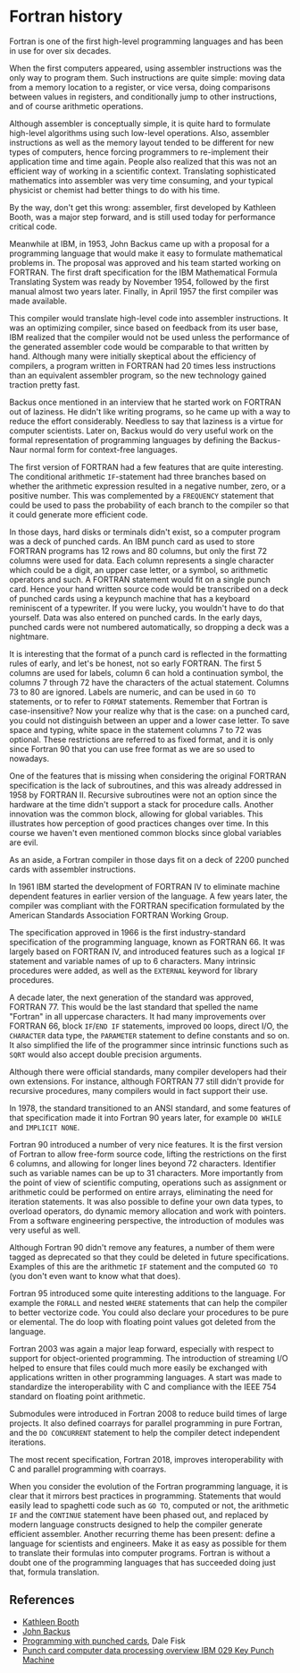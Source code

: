 # Fortran history

Fortran is one of the first high-level programming languages and has been in use for over six decades.

When the first computers appeared, using assembler instructions was the only way to program them.  Such instructions are quite simple: moving data from a memory location to a register, or vice versa, doing comparisons between values in registers, and conditionally jump to other instructions, and of course arithmetic operations.

Although assembler is conceptually simple, it is quite hard to formulate high-level algorithms using such low-level operations.  Also, assembler instructions as well as the memory layout tended to be different for new types of computers, hence forcing programmers to re-implement their application time and time again.  People also realized that this was not an efficient way of working in a scientific context.  Translating sophisticated mathematics into assembler was very time consuming, and your typical physicist or chemist had better things to do with his time.

By the way, don't get this wrong: assembler, first developed by Kathleen Booth, was a major step forward, and is still used today for performance critical code.

Meanwhile at IBM, in 1953, John Backus came up with a proposal for a programming language that would make it easy to formulate mathematical problems in.  The proposal was approved and his team started working on FORTRAN.  The first draft specification for the IBM Mathematical Formula Translating System was ready by November 1954, followed by the first manual almost two years later.  Finally, in April 1957 the first compiler was made available.

This compiler would translate high-level code into assembler instructions.  It was an optimizing compiler, since based on feedback from its user base, IBM realized that the compiler would not be used unless the performance of the generated assembler code would be comparable to that written by hand.  Although many were initially skeptical about the efficiency of compilers, a program written in FORTRAN had 20 times less instructions than an equivalent assembler program, so the new technology gained traction pretty fast.

Backus once mentioned in an interview that he started work on FORTRAN out of laziness.  He didn't like writing programs, so he came up with a way to reduce the effort considerably.  Needless to say that laziness is a virtue for computer scientists.  Later on, Backus would do very useful work on the formal representation of programming languages by defining the Backus-Naur normal form for context-free languages.

The first version of FORTRAN had a few features that are quite interesting.  The conditional arithmetic `IF`-statement had three branches based on whether the arithmetic expression resulted in a negative number, zero, or a positive number.  This was complemented by a `FREQUENCY` statement that could be used to pass the probability of each branch to the compiler so that it could generate more efficient code.

In those days, hard disks or terminals didn't exist, so a computer program was a deck of punched cards.  An IBM punch card as used to store FORTRAN programs has 12 rows and 80 columns, but only the first 72 columns were used for data.  Each column represents a single character which could be a digit, an upper case letter, or a symbol, so arithmetic operators and such.  A FORTRAN statement would fit on a single punch card.  Hence your hand written source code would be transcribed on a deck of punched cards using a keypunch machine that has a keyboard reminiscent of a typewriter.  If you were lucky, you wouldn't have to do that yourself.  Data was also entered on punched cards.  In the early days, punched cards were not numbered automatically, so dropping a deck was a nightmare.

It is interesting that the format of a punch card is reflected in the formatting rules of early, and let's be honest, not so early FORTRAN.  The first 5 columns are used for labels, column 6 can hold a continuation symbol, the columns 7 through 72 have the characters of the actual statement.  Columns 73 to 80 are ignored.  Labels are numeric, and can be used in `GO TO` statements, or to refer to `FORMAT` statements.  Remember that Fortran is case-insensitive?  Now your realize why that is the case: on a punched card, you could not distinguish between an upper and a lower case letter.  To save space and typing, white space in the statement columns 7 to 72 was optional.  These restrictions are referred to as fixed format, and it is only since Fortran 90 that you can use free format as we are so used to nowadays.

One of the features that is missing when considering the original FORTRAN specification is the lack of subroutines, and this was already addressed in 1958 by FORTRAN II.  Recursive subroutines were not an option since the hardware at the time didn't support a stack for procedure calls.  Another innovation was the common block, allowing for global variables.  This illustrates how perception of good practices changes over time.  In this course we haven't even mentioned common blocks since global variables are evil.

As an aside, a Fortran compiler in those days fit on a deck of 2200 punched cards with assembler instructions.

In 1961 IBM started the development of FORTRAN IV to eliminate machine dependent features in earlier version of the language.  A few years later, the compiler was compliant with the FORTRAN specification formulated by the American Standards Association FORTRAN Working Group.

The specification approved in 1966 is the first industry-standard specification of the programming language, known as FORTRAN 66.  It was largely based on FORTRAN IV, and introduced features such as a logical `IF` statement and variable names of up to 6 characters.  Many intrinsic procedures were added, as well as the `EXTERNAL` keyword for library procedures.

A decade later, the next generation of the standard was approved, FORTRAN 77.  This would be the last standard that spelled the name "Fortran" in all uppercase characters.  It had many improvements over FORTRAN 66, block `IF`/`END IF` statements, improved `DO` loops, direct I/O, the `CHARACTER` data type, the `PARAMETER` statement to define constants and so on.  It also simplified the life of the programmer since intrinsic functions such as `SQRT` would also accept double precision arguments.

Although there were official standards, many compiler developers had their own extensions.  For instance, although FORTRAN 77 still didn't provide for recursive procedures, many compilers would in fact support their use.

In 1978, the standard transitioned to an ANSI standard, and some features of that specification made it into Fortran 90 years later, for example `DO WHILE` and `IMPLICIT NONE`.

Fortran 90 introduced a number of very nice features.  It is the first version of Fortran to allow free-form source code, lifting the restrictions on the first 6 columns, and allowing for longer lines beyond 72 characters.  Identifier such as variable names can be up to 31 characters.  More importantly from the point of view of scientific computing, operations such as assignment or arithmetic could be performed on entire arrays, eliminating the need for iteration statements.  It was also possible to define your own data types, to overload operators, do dynamic memory allocation and work with pointers.  From a software engineering perspective, the introduction of modules was very useful as well.

Although Fortran 90 didn't remove any features, a number of them were tagged as deprecated so that they could be deleted in future specifications.  Examples of this are the arithmetic `IF` statement and the computed `GO TO` (you don't even want to know what that does).

Fortran 95 introduced some quite interesting additions to the language.  For example the `FORALL`  and nested `WHERE` statements that can help the compiler to better vectorize code.  You could also declare your procedures to be pure or elemental.  The do loop with floating point values got deleted from the language.

Fortran 2003 was again a major leap forward, especially with respect to support for object-oriented programming.  The introduction of streaming I/O helped to ensure that files could much more easily be exchanged with applications written in other programming languages.  A start was made to standardize the interoperability with C and compliance with the IEEE 754 standard on floating point arithmetic.

Submodules were introduced in Fortran 2008 to reduce build times of large projects.  It also defined coarrays for parallel programming in pure Fortran, and the `DO CONCURRENT` statement to help the compiler detect independent iterations.

The most recent specification, Fortran 2018, improves interoperability with C and parallel programming with coarrays.

When you consider the evolution of the Fortran programming language, it is clear that it mirrors best practices in programming.  Statements that would easily lead to spaghetti code such as `GO TO`, computed or not, the arithmetic `IF` and the `CONTINUE` statement have been phased out, and replaced by modern language constructs designed to help the compiler generate efficient assembler.  Another recurring theme has been present: define a language for scientists and engineers.  Make it as easy as possible for them to translate their formulas into computer programs.  Fortran is without a doubt one of the programming languages that has succeeded doing just that, formula translation.

## References

* [Kathleen Booth](https://en.wikipedia.org/wiki/Kathleen_Booth)
* [John Backus](https://en.wikipedia.org/wiki/John_Backus)
* [Programming with punched cards](http://www.columbia.edu/cu/computinghistory/fisk.pdf), Dale Fisk
* [Punch card computer data processing overview IBM 029 Key Punch Machine](https://youtu.be/3fVRGQT1CoM)

